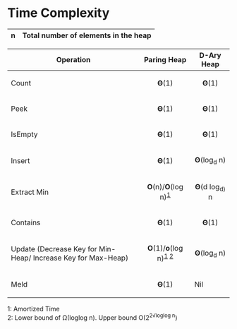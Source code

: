 # Time Complexity

| n | Total number of elements in the heap |
| ------------- | ------------- |

| Operation  | Paring Heap | D-Ary Heap |
| ------------- | ------------- | ------------ |
| Count     | <p align='center'>**Θ**(1)</p> | <p align='center'>**Θ**(1)</p> |
| Peek    | <p align='center'>**Θ**(1)</p> | <p align='center'>**Θ**(1)</p> |
| IsEmpty     | <p align='center'>**Θ**(1)</p> | <p align='center'>**Θ**(1)</p> |
| Insert  | <p align='center'>**Θ**(1)</p>  | <p align='center'>**Θ**(log<sub>d</sub> n)</p> |
| Extract Min  | <p align='center'>**O**(n)/**O**(log n)<sup>[1](#amortizedtime)</sup> | <p align='center'>**Θ**(d log<sub>d)</sub> n</p> |
| Contains     | <p align='center'>**Θ**(1)</p> | <p align='center'>**Θ**(1)</p> |
| Update (Decrease Key for Min-Heap/ Increase Key for Max-Heap) | <p align='center'>**O**(1)/**o**(log n)<sup>[1](#amortizedtime) [2](#lowerupperbound)</sup></p> | <p align='center'>**Θ**(log<sub>d</sub> n)</p> |
| Meld | <p align='center'>**Θ**(1)</p> | Nil |

<a name="amortizedtime">1</a>: Amortized Time
<br><a name="lowerupperbound">2</a>: Lower bound of Ω(loglog n). Upper bound O(2<sup>2&radic;loglog n</sup>)
